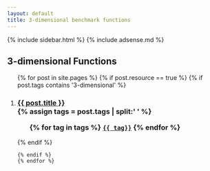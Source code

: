 ```yaml
---
layout: default
title: 3-dimensional benchmark functions
---
```

{% include sidebar.html %}
{% include adsense.md %}
<div class="home">

  <h2>3-dimensional Functions</h2>

  <ol >
    {% for post in site.pages %}
	{% if post.resource == true %}
	{% if post.tags contains '3-dimensional' %}
		 <li>
        <h3>
          <a href="{{ post.url | prepend: site.baseurl }}">{{ post.title }}</a>
		  <br />
		{% assign tags = post.tags | split:' ' %}
		<ul>
			{% for tag in tags %}
			<code><a class="fcntag" href="{{ tag | prepend:'/' | prepend: site.baseurl }}">{{ tag}}</a></code>
			{% endfor %}
		</ul>
        </h3>
      </li>
	{% endif %}
     
    {% endif %}
	{% endfor %}
  </ol>

</div>
